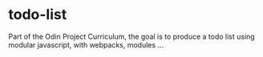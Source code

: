 # todo-list
Part of the Odin Project Curriculum, the goal is to produce a todo list using modular javascript, with webpacks, modules ...
